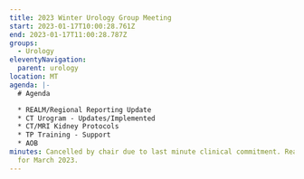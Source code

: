```yaml
---
title: 2023 Winter Urology Group Meeting
start: 2023-01-17T10:00:28.761Z
end: 2023-01-17T11:00:28.787Z
groups:
  - Urology
eleventyNavigation:
  parent: urology
location: MT
agenda: |-
  # A﻿genda

  * R﻿EALM/Regional Reporting Update
  * C﻿T Urogram - Updates/Implemented 
  * C﻿T/MRI Kidney Protocols
  * T﻿P Training - Support 
  * A﻿OB
minutes: C﻿ancelled by chair due to last minute clinical commitment. Rearranged
  for March 2023.
---
```

